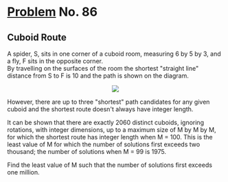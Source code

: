 # [Problem](https://projecteuler.net/problem=86) No. 86

## Cuboid Route

A spider, S, sits in one corner of a cuboid room, measuring 6 by 5 by 3, and a fly, F sits in the opposite corner.<br>
By travelling on the surfaces of the room the shortest "straight line" distance from S to F is 10 and the path is shown on the diagram.

<div align="center">
    <img src="https://user-images.githubusercontent.com/73425927/147044884-686f0d39-f05a-48d4-b429-fdb220bde95f.png">
</div>

However, there are up to three "shortest" path candidates for any given cuboid and the shortest route doesn't always have integer length.

It can be shown that there are exactly 2060 distinct cuboids, ignoring rotations, with integer dimensions, up to a maximum size of M by M by M, for which the shortest route has integer length when M = 100. This is the least value of M for which the number of solutions first exceeds two thousand; the number of solutions when M = 99 is 1975.

Find the least value of M such that the number of solutions first exceeds one million.
